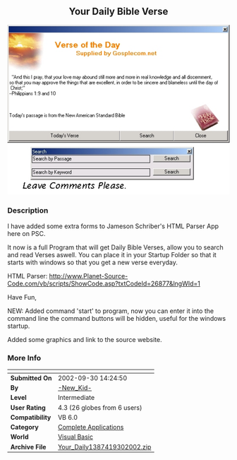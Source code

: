 ﻿<div align="center">

## Your Daily Bible Verse

<img src="PIC2002930031308404.jpg">
</div>

### Description

I have added some extra forms to Jameson Schriber's HTML Parser App here on PSC.

It now is a full Program that will get Daily Bible Verses, allow you to search and read Verses aswell. You can place it in your Startup Folder so that it starts with windows so that you get a new verse everyday.

HTML Parser: http://www.Planet-Source-Code.com/vb/scripts/ShowCode.asp?txtCodeId=26877&lngWId=1

Have Fun,

NEW: Added command 'start' to program, now you can enter it into the command line the command buttons will be hidden, useful for the windows startup.

Added some graphics and link to the source website.
 
### More Info
 


<span>             |<span>
---                |---
**Submitted On**   |2002-09-30 14:24:50
**By**             |[\-New\_Kid\-](https://github.com/Planet-Source-Code/PSCIndex/blob/master/ByAuthor/new-kid.md)
**Level**          |Intermediate
**User Rating**    |4.3 (26 globes from 6 users)
**Compatibility**  |VB 6\.0
**Category**       |[Complete Applications](https://github.com/Planet-Source-Code/PSCIndex/blob/master/ByCategory/complete-applications__1-27.md)
**World**          |[Visual Basic](https://github.com/Planet-Source-Code/PSCIndex/blob/master/ByWorld/visual-basic.md)
**Archive File**   |[Your\_Daily1387419302002\.zip](https://github.com/Planet-Source-Code/new-kid-your-daily-bible-verse__1-39377/archive/master.zip)









